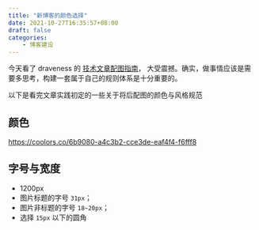 ```yaml
---
title: "新博客的颜色选择"
date: 2021-10-27T16:35:57+08:00
draft: false
categories:
    - 博客建设
---
```


今天看了 draveness 的 [技术文章配图指南](https://draveness.me/sketch-and-sketch/)， 大受震撼。确实，做事情应该是需要多思考，构建一套属于自己的规则体系是十分重要的。

以下是看完文章实践初定的一些关于将后配图的颜色与风格规范

## 颜色

https://coolors.co/6b9080-a4c3b2-cce3de-eaf4f4-f6fff8

## 字号与宽度

- 1200px
- 图片标题的字号 `31px`；
- 图片非标题的字号 `18~20px`；
- 选择 `15px` 以下的圆角
